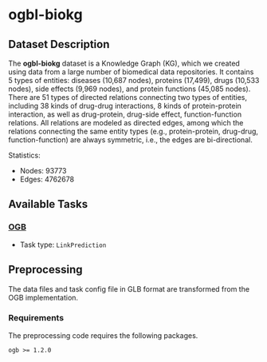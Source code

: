 # ogbl-biokg

## Dataset Description

The **ogbl-biokg** dataset is a Knowledge Graph (KG), which we created using data from a large number of biomedical data repositories. It contains 5 types of entities: diseases (10,687 nodes), proteins (17,499), drugs (10,533 nodes), side effects (9,969 nodes), and protein functions (45,085 nodes). There are 51 types of directed relations connecting two types of entities, including 38 kinds of drug-drug interactions, 8 kinds of protein-protein interaction, as well as drug-protein, drug-side effect, function-function relations. All relations are modeled as directed edges, among which the relations connecting the same entity types (e.g., protein-protein, drug-drug, function-function) are always symmetric, i.e., the edges are bi-directional.

Statistics:
- Nodes: 93773
- Edges: 4762678


## Available Tasks

### [OGB](https://ogb.stanford.edu/)

- Task type: `LinkPrediction`


## Preprocessing

The data files and task config file in GLB format are transformed from the OGB implementation. 


### Requirements

The preprocessing code requires the following packages.

```
ogb >= 1.2.0
```
